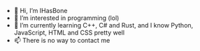 - 👋 Hi, I’m IHasBone
- 👀 I’m interested in programming (lol)
- 🌱 I’m currently learning C++, C# and Rust, and I know Python, JavaScript, HTML and CSS pretty well
- 📫 There is no way to contact me
